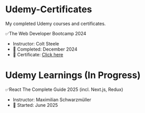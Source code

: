 # Udemy-Certificates #

My completed Udemy courses and certificates.

✅The Web Developer Bootcamp 2024
- Instructor: Colt Steele  
- 📅 Completed: December 2024
- 🔗 Certificate: [Click here](https://www.udemy.com/certificate/UC-f1ecf9fa-6984-4b38-b8c4-2d7af14eff57/)

# Udemy Learnings (In Progress) #

✅React The Complete Guide 2025 (incl. Next.js, Redux)
- Instructor: Maximilian Schwarzmüller
- 📅 Started: June 2025
